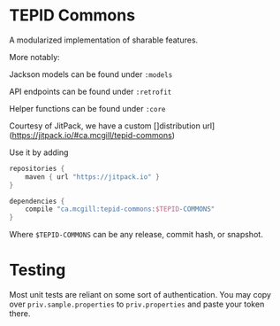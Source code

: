 # TEPID Commons

A modularized implementation of sharable features.

More notably:

Jackson models can be found under `:models`

API endpoints can be found under `:retrofit`

Helper functions can be found under `:core`

Courtesy of JitPack, we have a custom []distribution url](https://jitpack.io/#ca.mcgill/tepid-commons)

Use it by adding

```gradle
repositories {
    maven { url "https://jitpack.io" }
}

dependencies {
    compile "ca.mcgill:tepid-commons:$TEPID-COMMONS"
}
```

Where `$TEPID-COMMONS` can be any release, commit hash, or snapshot.

# Testing

Most unit tests are reliant on some sort of authentication.
You may copy over `priv.sample.properties` to `priv.properties` and paste your token there.